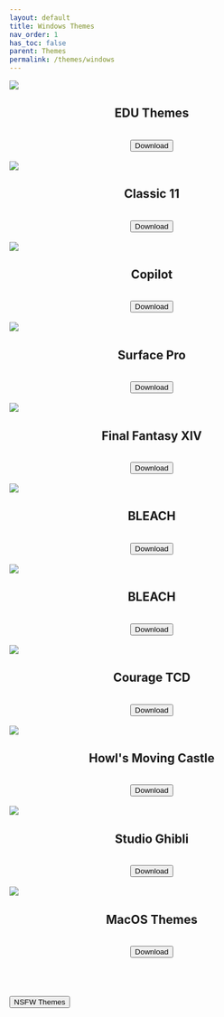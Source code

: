 ```yaml
---
layout: default
title: Windows Themes
nav_order: 1
has_toc: false
parent: Themes
permalink: /themes/windows
---
```


<!-- 
{: .note }
> {: .opaque }
>
>
>
>
>
>
-->

<div class="gallery">
<div class="card">
<div class="responsive">
<img src="https://the-back-room.info/assets/images/themes/sfw/FLOWER_LIGHT.jpg" />
</div>
<div class="container">
<h2 class="text-small" style="text-align:center">EDU Themes</h2>
</div>
<br />
<span class="fs-3">
<div align="center" class="text-small">
<a href="https://gitlab.com/the-back-room/Themes/-/archive/main/Themes-main.zip?path=Windows/SFW/Windows-11-Hidden-EDU-Themes" target="_blank">
<button type="button" name="button" class="btn">Download</button></a> 
</div>
</span>
<br />
</div>
<div class="card">
<div class="responsive">
<img src="https://the-back-room.info/assets/images/themes/sfw/CLASSIC-11.jpg" />
</div>
<div class="container">
<h2 class="text-small" style="text-align:center">Classic 11</h2>
</div>
<br />
<span class="fs-3">
<div align="center" class="text-small">
<a href="https://gitlab.com/the-back-room/Themes/-/archive/main/Themes-main.zip?path=Windows/SFW/Classic-11" target="_blank">
<button type="button" name="button" class="btn">Download</button></a> 
</div>
</span>
<br />
</div>
<div class="card">
<div class="responsive">
<img src="https://the-back-room.info/assets/images/themes/sfw/COPILOT.jpg" />
</div>
<div class="container">
<h2 class="text-small" style="text-align:center">Copilot</h2>
</div>
<br />
<span class="fs-3">
<div align="center" class="text-small">
<a href="https://gitlab.com/the-back-room/Themes/-/archive/main/Themes-main.zip?path=Windows/SFW/Microsoft-Copilot" target="_blank">
<button type="button" name="button" class="btn">Download</button></a> 
</div>
</span>
<br />
</div>
<div class="card">
<div class="responsive">
<img src="https://the-back-room.info/assets/images/themes/sfw/SURFACE-PRO.jpg" />
</div>
<div class="container">
<h2 class="text-small" style="text-align:center">Surface Pro</h2>
</div>
<br />
<span class="fs-3">
<div align="center" class="text-small">
<a href="https://gitlab.com/the-back-room/Themes/-/archive/main/Themes-main.zip?path=Windows/SFW/Microsoft-Surface-Pro" target="_blank">
<button type="button" name="button" class="btn">Download</button></a> 
</div>
</span>
<br />
</div>
<div class="card">
<div class="responsive">
<img src="https://the-back-room.info/assets/images/themes/sfw/FFXIV.jpg" />
</div>
<div class="container">
<h2 class="text-small" style="text-align:center">Final Fantasy XIV</h2>
</div>
<br />
<span class="fs-3">
<div align="center" class="text-small">
<a href="https://gitlab.com/the-back-room/Themes/-/archive/main/Themes-main.zip?path=Windows/SFW/FFXIV" target="_blank">
<button type="button" name="button" class="btn">Download</button></a> 
</div>
</span>
<br />
</div>
<div class="card">
<div class="responsive">
<img src="https://the-back-room.info/assets/images/themes/sfw/BLEACH.jpg" />
</div>
<div class="container">
<h2 class="text-small" style="text-align:center">BLEACH</h2>
</div>
<br />
<span class="fs-3">
<div align="center" class="text-small">
<a href="https://gitlab.com/the-back-room/Themes/-/archive/main/Themes-main.zip?path=Windows/SFW/BLEACH" target="_blank">
<button type="button" name="button" class="btn">Download</button></a> 
</div>
</span>
<br />
</div>
<div class="card">
<div class="responsive">
<img src="https://the-back-room.info/assets/images/themes/sfw/BLEACH-TYBW.jpg" />
</div>
<div class="container">
<h2 class="text-small" style="text-align:center">BLEACH</h2>
</div>
<br />
<span class="fs-3">
<div align="center" class="text-small">
<a href="https://gitlab.com/the-back-room/Themes/-/archive/main/Themes-main.zip?path=Windows/SFW/BLEACH-TYBW" target="_blank">
<button type="button" name="button" class="btn">Download</button></a> 
</div>
</span>
<br />
</div>
<div class="card">
<div class="responsive">
<img src="https://the-back-room.info/assets/images/themes/sfw/COURAGE-TCD.jpg" />
</div>
<div class="container">
<h2 class="text-small" style="text-align:center">Courage TCD</h2>
</div>
<br />
<span class="fs-3">
<div align="center" class="text-small">
<a href="https://gitlab.com/the-back-room/Themes/-/archive/main/Themes-main.zip?path=Windows/SFW/Courage-TCD" target="_blank">
<button type="button" name="button" class="btn">Download</button></a> 
</div>
</span>
<br />
</div>
<div class="card">
<div class="responsive">
<img src="https://the-back-room.info/assets/images/themes/sfw/HOWLS-MOVING-CASTLE.jpg" />
</div>
<div class="container">
<h2 class="text-small" style="text-align:center">Howl's Moving Castle</h2>
</div>
<br />
<span class="fs-3">
<div align="center" class="text-small">
<a href="https://gitlab.com/the-back-room/Themes/-/archive/main/Themes-main.zip?path=Windows/SFW/Howls-Moving-Castle" target="_blank">
<button type="button" name="button" class="btn">Download</button></a> 
</div>
</span>
<br />
</div>
<div class="card">
<div class="responsive">
<img src="https://the-back-room.info/assets/images/themes/sfw/STUDIO-GHIBLI.jpg" />
</div>
<div class="container">
<h2 class="text-small" style="text-align:center">Studio Ghibli</h2>
</div>
<br />
<span class="fs-3">
<div align="center" class="text-small">
<a href="https://gitlab.com/the-back-room/Themes/-/archive/main/Themes-main.zip?path=Windows/SFW/Studio-Ghibli" target="_blank">
<button type="button" name="button" class="btn">Download</button></a> 
</div>
</span>
<br />
</div>
<div class="card">
<div class="responsive">
<img src="https://the-back-room.info/assets/images/themes/sfw/macos-themes-for-windows/BIGSUR_LIGHT.jpg" />
</div>
<div class="container">
<h2 class="text-small" style="text-align:center">MacOS Themes</h2>
</div>
<br />
<span class="fs-3">
<div align="center" class="text-small">
<a href="https://gitlab.com/the-back-room/Themes/-/archive/main/Themes-main.zip?path=Windows/SFW/MacOS-Themes-for-Windows" target="_blank">
<button type="button" name="button" class="btn">Download</button></a> 
</div>
</span>
<br />
</div>
</div>
<br /><br />
<!-- ////////////////////////////////////////////////////////////////////////////////////////////////////////////////////// -->
<br />
<a href="/themes/windows/nsfw">
<button type="button" name="button" class="btn">NSFW Themes</button></a> 
<br />
<!-- ////////////////////////////////////////////////////////////////////////////////////////////////////////////////////// -->